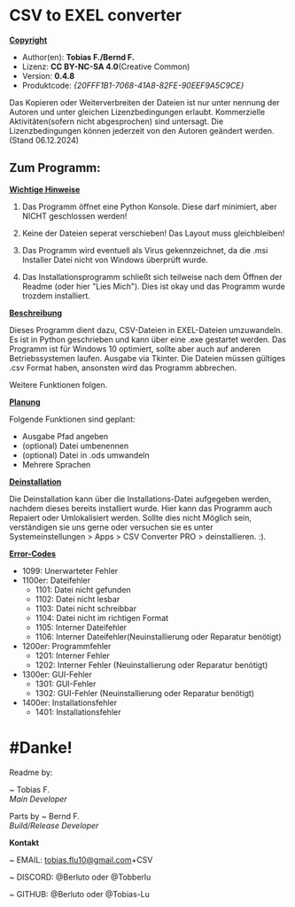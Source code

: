 # CSV to EXEL converter

<u>**Copyright**</u>
- Author(en): **Tobias F./Bernd F.**
- Lizenz: **CC BY-NC-SA 4.0**(Creative Common)
- Version: **0.4.8**
- Produktcode: *{20FFF1B1-7068-41A8-82FE-90EEF9A5C9CE}*
  
Das Kopieren oder Weiterverbreiten der Dateien ist nur unter
nennung der Autoren und unter gleichen Lizenzbedingungen erlaubt.
Kommerzielle Aktivitäten(sofern nicht abgesprochen) sind untersagt.
Die Lizenzbedingungen können jederzeit von den Autoren geändert werden.
(Stand 06.12.2024)

<h2> Zum Programm: </h2>

<u> **Wichtige Hinweise** </u>

1. Das Programm öffnet eine Python Konsole. Diese darf minimiert, aber NICHT geschlossen werden!

2. Keine der Dateien seperat verschieben! Das Layout muss gleichbleiben!

3. Das Programm wird eventuell als Virus gekennzeichnet, da die .msi Installer Datei nicht von Windows überprüft wurde.

4. Das Installationsprogramm schließt sich teilweise nach dem Öffnen der Readme (oder hier "Lies Mich"). Dies ist okay und das Programm wurde trozdem installiert.
    
<u>**Beschreibung**</u>

Dieses Programm dient dazu, CSV-Dateien in EXEL-Dateien umzuwandeln.
Es ist in Python geschrieben und kann über eine .exe gestartet werden.
Das Programm ist für Windows 10 optimiert, sollte aber auch auf anderen Betriebssystemen laufen.
Ausgabe via Tkinter.
Die Dateien müssen gültiges .csv Format haben, ansonsten wird das Programm abbrechen.

Weitere Funktionen folgen.

<u>**Planung**</u>

Folgende Funktionen sind geplant:
- Ausgabe Pfad angeben
- (optional) Datei umbenennen
- (optional) Datei in .ods umwandeln
- Mehrere Sprachen

<u>**Deinstallation**</u>

Die Deinstallation kann über die Installations-Datei aufgegeben werden, nachdem dieses bereits installiert wurde. Hier kann das Programm auch Repaiert oder Umlokalisiert werden. Sollte dies nicht Möglich sein, verständigen sie uns gerne oder versuchen sie es unter Systemeinstellungen > Apps > CSV Converter PRO > deinstallieren. :).

<u>**Error-Codes**</u>
- 1099: Unerwarteter Fehler
- 1100er: Dateifehler
    - 1101: Datei nicht gefunden
    - 1102: Datei nicht lesbar
    - 1103: Datei nicht schreibbar
    - 1104: Datei nicht im richtigen Format
    - 1105: Interner Dateifehler
    - 1106: Interner Dateifehler(Neuinstallierung oder Reparatur benötigt)
- 1200er: Programmfehler
    - 1201: Interner Fehler
    - 1202: Interner Fehler (Neuinstallierung oder Reparatur benötigt)
- 1300er: GUI-Fehler
    - 1301: GUI-Fehler
    - 1302: GUI-Fehler (Neuinstallierung oder Reparatur benötigt)
- 1400er: Installationsfehler
    - 1401: Installationsfehler

<h1> #Danke! </h1>

Readme by:

~ Tobias F.\
*Main Developer*

Parts by
~ Bernd F.\
*Build/Release Developer*

**Kontakt**

~ EMAIL: tobias.flu10@gmail.com+CSV

~ DISCORD: @Berluto oder @Tobberlu

~ GITHUB: @Berluto oder @Tobias-Lu
